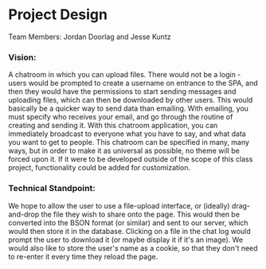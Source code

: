 # Project Design
Team Members: Jordan Doorlag and Jesse Kuntz

### Vision:
A chatroom in which you can upload files. There would not be a login - users would be prompted to create a username on entrance to the SPA, and then they would have the permissions to start sending messages and uploading files, which can then be downloaded by other users. This would basically be a quicker way to send data than emailing. With emailing, you must specify who receives your email, and go through the routine of creating and sending it. With this chatroom application, you can immediately broadcast to everyone what you have to say, and what data you want to get to people. This chatroom can be specified in many, many ways, but in order to make it as universal as possible, no theme will be forced upon it. If it were to be developed outside of the scope of this class project, functionality could be added for customization.

### Technical Standpoint:
We hope to allow the user to use a file-upload interface, or (ideally) drag-and-drop the file they wish to share onto the page. This would then be converted into the BSON format (or similar) and sent to our server, which would then store it in the database. Clicking on a file in the chat log would prompt the user to download it (or maybe display it if it's an image). We would also like to store the user's name as a cookie, so that they don't need to re-enter it every time they reload the page.
